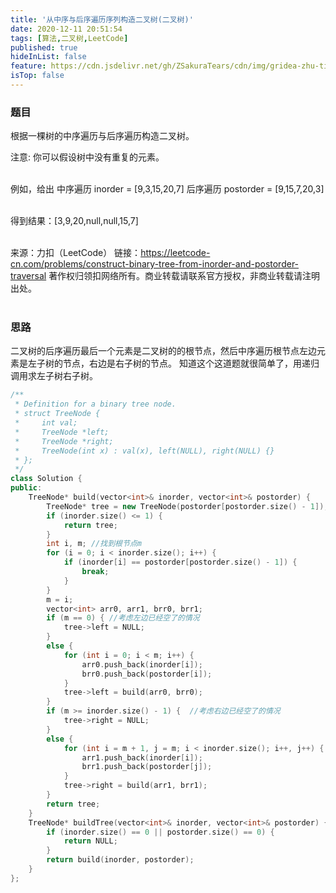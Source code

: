 ```yaml
---
title: '从中序与后序遍历序列构造二叉树(二叉树)'
date: 2020-12-11 20:51:54
tags: [算法,二叉树,LeetCode]
published: true
hideInList: false
feature: https://cdn.jsdelivr.net/gh/ZSakuraTears/cdn/img/gridea-zhu-ti-fog-geng-xin-ri-zhi.jpeg
isTop: false
---
```

### 题目
根据一棵树的中序遍历与后序遍历构造二叉树。
<!-- more -->
注意:
你可以假设树中没有重复的元素。<br><br>

例如，给出
中序遍历 inorder = [9,3,15,20,7]
后序遍历 postorder = [9,15,7,20,3]<br><br>

得到结果：[3,9,20,null,null,15,7]<br><br>

来源：力扣（LeetCode）
链接：https://leetcode-cn.com/problems/construct-binary-tree-from-inorder-and-postorder-traversal
著作权归领扣网络所有。商业转载请联系官方授权，非商业转载请注明出处。<br><br>

### 思路
二叉树的后序遍历最后一个元素是二叉树的的根节点，然后中序遍历根节点左边元素是左子树的节点，右边是右子树的节点。
知道这个这道题就很简单了，用递归调用求左子树右子树。
```C++
/**
 * Definition for a binary tree node.
 * struct TreeNode {
 *     int val;
 *     TreeNode *left;
 *     TreeNode *right;
 *     TreeNode(int x) : val(x), left(NULL), right(NULL) {}
 * };
 */
class Solution {
public:
    TreeNode* build(vector<int>& inorder, vector<int>& postorder) {
        TreeNode* tree = new TreeNode(postorder[postorder.size() - 1]);
        if (inorder.size() <= 1) {
            return tree;
        }
        int i, m; //找到根节点m
        for (i = 0; i < inorder.size(); i++) {
            if (inorder[i] == postorder[postorder.size() - 1]) {
                break;
            }
        }
        m = i;
        vector<int> arr0, arr1, brr0, brr1;
        if (m == 0) { //考虑左边已经空了的情况
            tree->left = NULL;
        }
        else {
            for (int i = 0; i < m; i++) {
                arr0.push_back(inorder[i]);
                brr0.push_back(postorder[i]);
            }
            tree->left = build(arr0, brr0);
        }
        if (m >= inorder.size() - 1) {  //考虑右边已经空了的情况
            tree->right = NULL;
        }
        else {
            for (int i = m + 1, j = m; i < inorder.size(); i++, j++) {
                arr1.push_back(inorder[i]);
                brr1.push_back(postorder[j]);
            }
            tree->right = build(arr1, brr1);
        }
        return tree;
    }
    TreeNode* buildTree(vector<int>& inorder, vector<int>& postorder) {
        if (inorder.size() == 0 || postorder.size() == 0) {
            return NULL;
        }
        return build(inorder, postorder);
    }
};
```